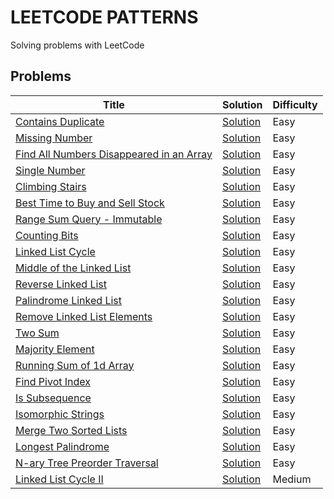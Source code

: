 # LEETCODE PATTERNS

Solving problems with LeetCode

## Problems

| Title                                                                                                              | Solution                                                                                                             | Difficulty |
|--------------------------------------------------------------------------------------------------------------------|----------------------------------------------------------------------------------------------------------------------|------------|
| [Contains Duplicate](https://leetcode.com/problems/contains-duplicate)                                             | [Solution](https://github.com/GolubevDS/LeetCodePatterns/blob/main/solutions/containsDuplicate/index.js)             | Easy       |
| [Missing Number](https://leetcode.com/problems/missing-number)                                                     | [Solution](https://github.com/GolubevDS/LeetCodePatterns/tree/main/solutions/missingNumber/index.js)                 | Easy       |
| [Find All Numbers Disappeared in an Array](https://leetcode.com/problems/find-all-numbers-disappeared-in-an-array) | [Solution](https://github.com/GolubevDS/LeetCodePatterns/blob/main/solutions/findDisappearedNumbers/index.js)        | Easy       |
| [Single Number](https://leetcode.com/problems/single-number)                                                       | [Solution](https://github.com/GolubevDS/LeetCodePatterns/blob/main/solutions/singleNumber/index.js)                  | Easy       |
| [Climbing Stairs](https://leetcode.com/problems/climbing-stairs)                                                   | [Solution](https://github.com/GolubevDS/LeetCodePatterns/blob/main/solutions/climbStairs/index.js)                   | Easy       |
| [Best Time to Buy and Sell Stock](https://leetcode.com/problems/best-time-to-buy-and-sell-stock)                   | [Solution](https://github.com/GolubevDS/LeetCodePatterns/blob/main/solutions/maxProfit/index.js)                     | Easy       |
| [Range Sum Query - Immutable](https://leetcode.com/problems/range-sum-query-immutable)                             | [Solution](https://github.com/GolubevDS/LeetCodePatterns/blob/main/solutions/sumRange/index.js)                      | Easy       |
| [Counting Bits](https://leetcode.com/problems/counting-bits)                                                       | [Solution](https://github.com/GolubevDS/LeetCodePatterns/blob/main/solutions/countBits/index.js)                     | Easy       |
| [Linked List Cycle](https://leetcode.com/problems/linked-list-cycle)                                               | [Solution](https://github.com/GolubevDS/LeetCodePatterns/blob/main/solutions/hasCycle/index.js)                      | Easy       |
| [Middle of the Linked List](https://leetcode.com/problems/middle-of-the-linked-list)                               | [Solution](https://github.com/GolubevDS/LeetCodePatterns/blob/main/solutions/middleNode/index.js)                    | Easy       |
| [Reverse Linked List](https://leetcode.com/problems/reverse-linked-list)                                           | [Solution](https://github.com/GolubevDS/LeetCodePatterns/blob/main/solutions/reverseList/index.js)                   | Easy       |
| [Palindrome Linked List](https://leetcode.com/problems/palindrome-linked-list)                                     | [Solution](https://github.com/GolubevDS/LeetCodePatterns/blob/main/solutions/isPalindrome/index.js)                  | Easy       |
| [Remove Linked List Elements](https://leetcode.com/problems/remove-linked-list-elements)                           | [Solution](https://github.com/GolubevDS/LeetCodePatterns/blob/main/solutions/removeElements/index.js)                | Easy       |
| [Two Sum](https://leetcode.com/problems/two-sum)                                                                   | [Solution](https://github.com/GolubevDS/LeetCodePatterns/blob/main/solutions/twoSum/index.js)                        | Easy       |
| [Majority Element](https://leetcode.com/problems/majority-element)                                                 | [Solution](https://github.com/GolubevDS/LeetCodePatterns/blob/main/solutions/majorityElement/index.js)               | Easy       |
| [Running Sum of 1d Array](https://leetcode.com/problems/running-sum-of-1d-array/)                                  | [Solution](https://github.com/GolubevDS/LeetCodePatterns/blob/main/solutions/runningSum/index.js)                    | Easy       |
| [Find Pivot Index](https://leetcode.com/problems/find-pivot-index/)                                                | [Solution](https://github.com/GolubevDS/LeetCodePatterns/blob/main/solutions/pivotIndex/index.js)                    | Easy       |
| [Is Subsequence](https://leetcode.com/problems/is-subsequence/)                                                    | [Solution](https://github.com/GolubevDS/LeetCodePatterns/blob/main/solutions/isSubsequence/isSubsequence.js)         | Easy       |
| [Isomorphic Strings](https://leetcode.com/problems/isomorphic-strings/)                                            | [Solution](https://github.com/GolubevDS/LeetCodePatterns/blob/main/solutions/isIsomorphic/isIsomorphic.js)           | Easy       |
| [Merge Two Sorted Lists](https://leetcode.com/problems/merge-two-sorted-lists/)                                    | [Solution](https://github.com/GolubevDS/LeetCodePatterns/blob/main/solutions/mergeTwoLists/mergeTwoLists.js)         | Easy       |
| [Longest Palindrome](https://leetcode.com/problems/longest-palindrome/)                                            | [Solution](https://github.com/GolubevDS/LeetCodePatterns/blob/main/solutions/longestPalindrome/longestPalindrome.js) | Easy       |
| [N-ary Tree Preorder Traversal](https://leetcode.com/problems/n-ary-tree-preorder-traversal/)                      | [Solution](https://github.com/GolubevDS/LeetCodePatterns/blob/main/solutions/preorder/preorder.js)                   | Easy       |
| [Linked List Cycle II](https://leetcode.com/problems/linked-list-cycle-ii/description/)                            | [Solution](https://github.com/GolubevDS/LeetCodePatterns/blob/main/solutions/detectCycle/detectCycle.js)             | Medium     |
